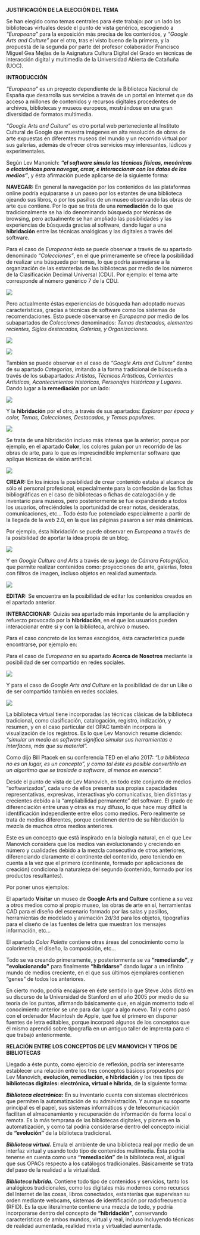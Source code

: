 **JUSTIFICACIÓN DE LA ELECCIÓN DEL TEMA**

  

Se han elegido como temas centrales para éste trabajo: por un lado las bibliotecas virtuales desde el punto de vista genérico, escogiendo a *“Europeana”* para la exposición más precisa de los contenidos, y *“Google Arts and Culture”* por el otro, tras el visto bueno de la primera, y la propuesta de la segunda por parte del profesor colaborador Francisco Miguel Gea Mejías de la Asignatura Cultura Digital del Grado en técnicas de interacción digital y multimedia de la Universidad Abierta de Catañuña (UOC).

  
  
  

**INTRODUCCIÓN**

  

*“Europeana”* es un proyecto dependiente de la Biblioteca Nacional de España que desarrolla sus servicios a través de un portal en Internet que da acceso a millones de contenidos y recursos digitales procedentes de archivos, bibliotecas y museos europeos, mostrándose en una gran diversidad de formatos multimedia.

  

*“Google Arts and Culture”* es otro portal web perteneciente al Instituto Cultural de Google que muestra imágenes en alta resolución de obras de arte expuestas en diferentes museos del mundo y un recorrido virtual por sus galerías, además de ofrecer otros servicios muy interesantes, lúdicos y experimentales.

  

Según Lev Manonich: *****“el software simula las técnicas físicas, mecánicas o electrónicas para navegar, crear, e interaccionar con los datos de los medios”*****, y ésta afirmación puede aplicarse de la siguiente forma:

**NAVEGAR:** En general la navegación por los contenidos de las plataformas online podría equipararse a un paseo por los estantes de una biblioteca ojeando sus libros, o por los pasillos de un museo observando las obras de arte que contiene. Por lo que se trata de una **remediación** de lo que tradicionalmente se ha ido denominando búsqueda por técnicas de browsing, pero actualmente se han ampliado las posibilidades y las experiencias de búsqueda gracias al software, dando lugar a una **hibridación** entre las técnicas analógicas y las digitales a través del software.

Para el caso de *Europeana* ésto se puede observar a través de su apartado denominado *“Colecciones”*, en el que primeramente se ofrece la posibilidad de realizar una búsqueda por temas, lo que podría asemejarse a la organización de las estanterías de las bibliotecas por medio de los números de la Clasificación Decimal Universal (CDU). Por ejemplo: el tema arte corresponde al número genérico 7 de la CDU.

![](https://lh6.googleusercontent.com/cVWM_58EnRNW1Zsm2F9mDgCVG4n66beuuZ5yH4YNhEQE8zPAwvbKh5wiUoNbLCYhOs1hAH_ORRxc33OkWbrCBCdUBktsTui_bzPZ0zkBos5GB8M8VqCWR9KyjTXgdacNd-ntVXQqtVvS1kaYFw)

  

Pero actualmente éstas experiencias de búsqueda han adoptado nuevas características, gracias a técnicas de software como los sistemas de recomendaciones. Ésto puede observarse en *Europeana* por medio de los subapartados de *Colecciones* denominados: *Temas destacados, elementos recientes, Siglos destacados, Galerías, y Organizaciones.*

![](https://lh5.googleusercontent.com/MpNA9lHQ50EHl50Tw0j2WCpUStVRolGrdTZ-Qj2iS1umNSwqXp_3ifmqegfj0E1Z-gGdiMYfZt797mVanvc3E8JhC-9aE6M3Du4XwH1XrPuGw09DxWZj5N1YjXqz29-x8J016E6FBikWYZjz8g)

![](https://lh6.googleusercontent.com/o55xNpnAvBbBGJPdF3NdVfdXLbxJTdFwUxF5GAGN1HnRoHZ8a5nGPCpI1JT5MfMCuoQLXjFdroCuMAZo61eP0srmNF2usQojvs1thFI48Y8v3dXLu8UK3lE3fHB6TBd_03_6iUmN-YKVaj4P6g)

También se puede observar en el caso de *“Google Arts and Culture”* dentro de su apartado *Categorías*, imitando a la forma tradicional de búsqueda a través de los subapartados: *Artistas, Técnicas Artísticas, Corrientes Artísticas, Acontecimientos históricos, Personajes históricos y Lugares.* Dando lugar a la **remediación** por un lado:

![](https://lh6.googleusercontent.com/4YzkRgRjMZKe18iJXGkiIlRuQfanrVVr6RBl54g8MllGjPQLk2iDmVtKUmGnZ11ou_6jKIuRF6uxZ6a5FUR_GpFmkdgwjGWOxLvSQWIhaftMncapODfvswtZJ66IJOweMREwT0ismPU6gZq74g)

Y la **hibridación** por el otro, a través de sus apartados: *Explorar por época y color, Temas, Colecciones, Destacados, y Temas populares.*

![](https://lh5.googleusercontent.com/IOJNVASdn1cB-otltAun9bQrNAGTOxoyOeWQ-4xkeQhlbljiofqudfUwYXG52o8bkR7PC7JCIHXkmGIQC5pFCn-FMWnsaiIKiep6sdGzm_bxdSjq97R2fQxbDyK3gSl3BYCopYHQ-wjppIz9gA)

Se trata de una hibridación incluso más intensa que la anterior, porque por ejemplo, en el apartado **Color**, los colores guían por un recorrido de las obras de arte, para lo que es imprescindible implementar software que aplique técnicas de visión artificial.

![](https://lh6.googleusercontent.com/REiaOnkzkIyedxyhgii7SppgK6JT_A5av3y7ceZmhO5CGvxTgF9USrBvXB-uHZEWbk6k8Vu2Vbxcs7ueMBXj4XVuRFsJK2TtEsMCtJYTIyPdPi9jP8yNSLm43zSx_52IwGvQ768nJOlb29mFKw)

  

**CREAR:** En los inicios la posibilidad de crear contenido estaba al alcance de sólo el personal profesional, especialmente para la confección de las fichas bibliográficas en el caso de bibliotecas o fichas de catalogación y de inventario para museos, pero posteriormente se fue expandiendo a todos los usuarios, ofreciéndoles la oportunidad de crear notas, desideratas, comunicaciones, etc… Todo ésto fue potenciado especialmente a partir de la llegada de la web 2.0, en la que las páginas pasaron a ser más dinámicas.

Por ejemplo, ésta hibridación se puede observar en *Europeana* a través de la posibilidad de aportar la idea propia de un blog.

![](https://lh6.googleusercontent.com/CxC_gHVUi9skCX1-saNh2gTlQjxbE_QS7mCVb1rp8BeuH-6-hhsDyTPWmvetsEQSZwlPzXunFfJnrUieAZDbF0i84ZpflUEN6P8YRVYVgUMuFN_XsVH21ltzH5Q0zVCvITBL-p0Lm11_5flhFw)

Y en *Google Culture and Arts* a través de su juego de *Cámara Fotográfica*, que permite realizar contenidos como: proyecciones de arte, galerías, fotos con filtros de imagen, incluso objetos en realidad aumentada.

![](https://lh3.googleusercontent.com/QwXieV0J4RXKgsrA7kD_t0m6qZ9oL0s8F2ojgDuoDlnBEHE3yIDHrBWJVJMLt8P4zRY_Ozqx8WrSY_rbsP2M7AnHNNkd56S9-2L1kIy56B61iibkc7C9BNdqp096BYtxWnRmdRhsu2ZZdso7Ww)

  

**EDITAR:** Se encuentra en la posibilidad de editar los contenidos creados en el apartado anterior.

**INTERACCIONAR:** Quizás sea apartado más importante de la ampliación y refuerzo provocado por la **hibridación**, en el que los usuarios pueden interaccionar entre sí y con la biblioteca, archivo o museo.

Para el caso concreto de los temas escogidos, ésta característica puede encontrarse, por ejemplo en:

Para el caso de *Europeana* en su apartado **Acerca de Nosotros** mediante la posibilidad de ser compartido en redes sociales.

![](https://lh3.googleusercontent.com/LhMYDWvKabqiIB7jBH72eu04xLTfOf0Oh1VixgDX5COVnVdEXMI9d0YkcQqfCofTFR3AuYoJaIWryulHz4OazzfLESu8zUZXfPT7Dk1Vbhg71B6c9n5VEjf6E5rrkaxUP2G5dsMzptIzPkYxvQ)

Y para el caso de *Google Arts and Culture* en la posibilidad de dar un Like o de ser compartido también en redes sociales.

![](https://lh3.googleusercontent.com/gu08pRklkn_ZYJsOlTkoIr0paXDEEjRmNRqAaimjGIsK1obTOzuH-zZ0hMJDSi_9j6S_mfnlV9eOrAxIW1cYusedetz1pCduh2oEl9RfWKVnfBcQZnNAr04nZ-pqXwYI782PDuvmrW90xmxr0g)

  
  
  

La biblioteca virtual tiene incorporadas las técnicas clásicas de la biblioteca tradicional, como clasificación, catalogación, registro, indización, y resumen, y en el caso particular del OPAC también incorpora la visualización de los registros. Es lo que Lev Manovich resume diciendo: *“simular un medio en software significa simular sus herramientas e interfaces, más que su material”.*

Como dijo Bill Ptacek en su conferencia TED en el año 2017: *“La biblioteca no es un lugar, es un concepto”, y como tal éste es posible convertirlo en un algoritmo que se traslade a software, al menos en esencia".*

Desde el punto de vista de Lev Manovich, en todo este conjunto de medios “softwarizados”, cada uno de ellos presenta sus propias capacidades representativas, expresivas, interactivas y/o comunicativas, bien distintas y crecientes debido a la “ampliabilidad permanente” del software. El grado de diferenciación entre unas y otras es muy difuso, lo que hace muy difícil la identificación independiente entre ellos como medios. Pero realmente se trata de medios diferentes, porque contienen dentro de su hibridación la mezcla de muchos otros medios anteriores.

Este es un concepto que está inspirado en la biología natural, en el que Lev Manovich considera que los medios van evolucionando y creciendo en número y cualidades debido a la mezcla consecutiva de otros anteriores, diferenciando claramente el continente del contenido, pero teniendo en cuenta a la vez que el primero (continente, formado por aplicaciones de creación) condiciona la naturaleza del segundo (contenido, formado por los productos resultantes).

Por poner unos ejemplos:

El apartado **Visitar** un museo de **Google Arts and Culture** contiene a su vez a otros medios como al propio museo, las obras de arte en sí, herramientas CAD para el diseño del escenario formado por las salas y pasillos, herramientas de modelado y animación 2d/3d para los objetos, tipografías para el diseño de las fuentes de letra que muestran los mensajes información, etc…

El apartado *Color Palette* contiene otras áreas del conocimiento como la colorimetría, el diseño, la composición, etc…

Todo se va creando primeramente, y posteriormente se va **“remediando”**, y **"evolucionando"** para finalmente **“hibridarse”** dando lugar a un infinito mundo de medios creciente, en el que sus últimos ejemplares contienen “genes” de todos los anteriores.

En cierto modo, podría encajarse en éste sentido lo que Steve Jobs dictó en su discurso de la Universidad de Stanford en el año 2005 por medio de su teoría de los puntos, afirmando básicamente que, en algún momento todo el conocimiento anterior se une para dar lugar a algo nuevo. Tal y como pasó con el ordenador Macintosh de Apple, que fue el primero en disponer fuentes de letra editables, porque incorporó algunos de los conceptos que él mismo aprendió sobre tipografía en un antiguo taller de imprenta para el que trabajó anteriormente.

  
  

**RELACIÓN ENTRE LOS CONCEPTOS DE LEV MANOVICH Y TIPOS DE BIBLIOTECAS**

Llegado a éste punto, como ejercício de reflexión, podría ser interesante establecer una relación entre los tres conceptos básicos propuestos por Lev Manovich, **evolución, remediación, e hibridación** y los tres tipos de **bibliotecas digitales: electrónica, virtual e híbrida**, de la siguiente forma:

***Biblioteca electrónica:*** En su inventario cuenta con sistemas electrónicos que permiten la automatización de su administración. Y aunque su soporte principal es el papel, sus sistemas informáticos y de telecomunicación facilitan el almacenamiento y recuperación de información de forma local o remota. Es la más temprana de las bibliotecas digitales, y pionera en la automatización, y como tal podría considerarse dentro del concepto inicial de **“evolución”** de la biblioteca tradicional.

***Biblioteca virtual.*** Emula el ambiente de una biblioteca real por medio de un interfaz virtual y usando todo tipo de contenidos multimedia. Ésta podría tenerse en cuenta como una **“remediación”** de la biblioteca real, al igual que sus OPACs respecto a los catálogos tradicionales. Básicamente se trata del paso de la realidad a la virtualidad.

***Biblioteca híbrida.*** Contiene todo tipo de contenidos y servicios, tanto los analógicos tradicionales, como los digitales más modernos como recursos del Internet de las cosas, libros conectados, estanterías que supervisan su orden mediante webcams, sistemas de identificación por radiofrecuencia (RFID). Es la que literalmente contiene una mezcla de todo, y podría incorporarse dentro del concepto de **“hibridación”**, conservando características de ambos mundos, virtual y real, incluso incluyendo técnicas de realidad aumentada, realidad mixta y virtualidad aumentada.
